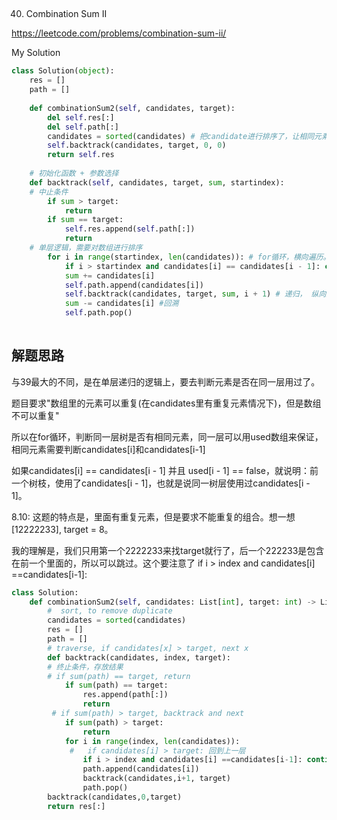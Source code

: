 ## 
40. Combination Sum II

https://leetcode.com/problems/combination-sum-ii/

My Solution

```python
class Solution(object):
    res = []
    path = []
    
    def combinationSum2(self, candidates, target):
        del self.res[:]
        del self.path[:]
        candidates = sorted(candidates) # 把candidate进行排序了，让相同元素挨在一起
        self.backtrack(candidates, target, 0, 0)
        return self.res
        
    # 初始化函数 + 参数选择
    def backtrack(self, candidates, target, sum, startindex):
    # 中止条件
        if sum > target:
            return
        if sum == target:
            self.res.append(self.path[:])
            return
    # 单层逻辑，需要对数组进行排序
        for i in range(startindex, len(candidates)): # for循环，横向遍历。题目要求没有重复组合，也就是去重。
            if i > startindex and candidates[i] == candidates[i - 1]: continue
            sum += candidates[i]
            self.path.append(candidates[i])
            self.backtrack(candidates, target, sum, i + 1) # 递归， 纵向遍历
            sum -= candidates[i] #回溯
            self.path.pop()
            
```
## 解题思路
与39最大的不同，是在单层递归的逻辑上，要去判断元素是否在同一层用过了。

题目要求"数组里的元素可以重复(在candidates里有重复元素情况下)，但是数组不可以重复"

所以在for循环，判断同一层树是否有相同元素，同一层可以用used数组来保证，相同元素需要判断candidates[i]和candidates[i-1]

如果candidates[i] == candidates[i - 1] 并且 used[i - 1] == false，就说明：前一个树枝，使用了candidates[i - 1]，也就是说同一树层使用过candidates[i - 1]。

8.10:
这题的特点是，里面有重复元素，但是要求不能重复的组合。想一想[12222233], target = 8。

我的理解是，我们只用第一个2222233来找target就行了，后一个222233是包含在前一个里面的，所以可以跳过。这个要注意了 if i > index and candidates[i] ==candidates[i-1]:
```python
class Solution:
    def combinationSum2(self, candidates: List[int], target: int) -> List[List[int]]:
        #  sort, to remove duplicate
        candidates = sorted(candidates)
        res = []
        path = []
        # traverse, if candidates[x] > target, next x
        def backtrack(candidates, index, target):
        # 终止条件，存放结果
        # if sum(path) == target, return
            if sum(path) == target:
                res.append(path[:])
                return
         # if sum(path) > target, backtrack and next
            if sum(path) > target:
                return
            for i in range(index, len(candidates)):             
             #   if candidates[i] > target: 回到上一层
                if i > index and candidates[i] ==candidates[i-1]: continue
                path.append(candidates[i])
                backtrack(candidates,i+1, target)
                path.pop()
        backtrack(candidates,0,target)
        return res[:]
```

